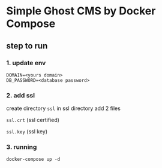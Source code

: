 # Simple Ghost CMS by Docker Compose

## step to run

### 1. update env
```
DOMAIN=<yours domain>
DB_PASSWORD=<database password>
```

### 2. add ssl
create directory `ssl`
in ssl directory add 2 files

`ssl.crt` (ssl certified)

`ssl.key` (ssl key)

### 3. running
```
docker-compose up -d
```